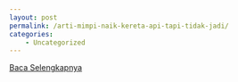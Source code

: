 ```yaml
---
layout: post
permalink: /arti-mimpi-naik-kereta-api-tapi-tidak-jadi/
categories:
    - Uncategorized
---
```


[Baca Selengkapnya](/03)